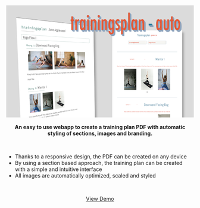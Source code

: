 <p align="center">
  <a href="https://itegs.github.io/trainingsplan-auto">
    <img src="./assets/banner.png" height="300px">
  </a>
</p>

<p align=center><b>
An easy to use webapp to create a training plan PDF with automatic styling of sections, images and branding.
</b><p>

<br>

- Thanks to a responsive design, the PDF can be created on any device
- By using a section based approach, the training plan can be created with a simple and intuitive interface
- All images are automatically optimized, scaled and styled

<br>

<p align=center>
  <a href="https://itegs.github.io/trainingsplan-auto">View Demo</a>
</p>
